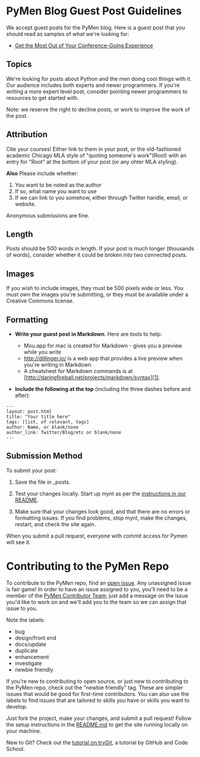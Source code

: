 # PyMen Blog Guest Post Guidelines

We accept guest posts for the PyMen blog. Here is a guest post that you should read as samples of what we're looking for:

* [Get the Most Out of Your Conference-Going Experience][2]

## Topics

We're looking for posts about Python and the men doing cool things with it. Our audience includes both experts and newer programmers. If you're writing a more expert level post, consider pointing newer programmers to resources to get started with.

Note: we reserve the right to decline posts, or work to improve the work of the post.

## Attribution

Cite your courses! Either link to them in your post, or the old-fashioned academic Chicago MLA style of "quoting someone's work"(Root) with an entry for "Root" at the bottom of your post (or any ohter MLA styling).

**Also** Please include whether:

1. You want to be noted as the author
2. If so, what name you want to use
3. If we can link to you somehow, either through Twitter handle, email, or website.

Anonymous submissions are fine.

## Length

Posts should be 500 words in length. If your post is much longer (thousands of words), consider whether it could be broken into two connected posts.

## Images

If you wish to include images, they must be 500 pixels wide or less. You must own the images you're submitting, or they must be available under a Creative Commons license.

## Formatting

* **Write your guest post in Markdown**. Here are tools to help:
  * Mou.app for mac is created for Markdown - gives you a preview while you write
  * http://dillinger.io/ is a web app that provides a live preview when you're writing in Markdown
  * A cheatsheet for Markdown commands is at [http://daringfireball.net/projects/markdown/syntax][1].

* **Include the following at the top** (including the three dashes before and after):

```
---
layout: post.html
title: "Your title here"
tags: [list, of relevant, tags]
author: Name, or blank/none
author_link: Twitter/Blog/etc or blank/none
---
```

## Submission Method

To submit your post:

1. Save the file in _posts.

2. Test your changes locally. Start up mynt as per the [instructions in our README](https://github.com/pymen/pymen#to-run-locally).

3. Make sure that your changes look good, and that there are no errors or formatting issues. If you find problems, stop mynt, make the changes, restart, and check the site again.

When you submit a pull request, everyone with commit access for Pymen will see it.

[1]: http://daringfireball.net/projects/markdown/syntax
[2]: http://www.pymen.com/blog/get-the-most-out-of-your-conference-going-experience/

# Contributing to the PyMen Repo

To contribute to the PyMen repo, find an [open issue](https://github.com/pymen/pymen/issues?q=is%3Aopen+is%3Aissue+no%3Aassignee). Any unassigned issue is fair game! In order to have an issue assigned to you, you'll need to be a member of the [PyMen Contributor Team](https://github.com/orgs/pymen/teams/contributors); just add a message on the issue you'd like to work on and we'll add you to the team so we can assign that issue to you.

Note the labels:

- bug
- design/front end
- docs/update
- duplicate
- enhancement
- investigate
- newbie friendly

If you're new to contributing to open source, or just new to contributing to the PyMen repo, check out the "newbie friendly" tag. These are simpler issues that would be good for first-time contributors. You can also use the labels to find issues that are tailored to skills you have or skills you want to develop.

Just fork the project, make your changes, and submit a pull request! Follow the setup instructions in the [README.md](https://github.com/pymen/pymen) to get the site running locally on your machine.

New to Git? Check out the [tutorial on tryGit](https://try.github.io/levels/1/challenges/1), a tutorial by GitHub and Code School.
